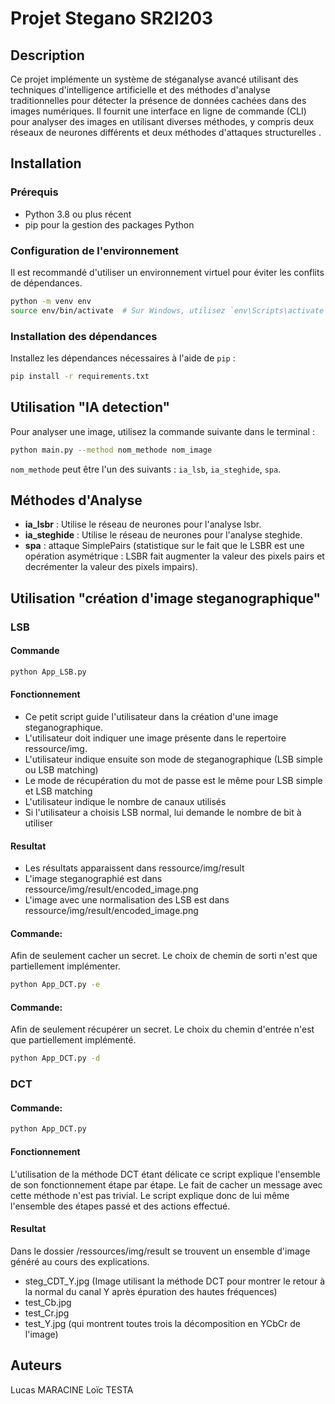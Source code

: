 
# Projet Stegano SR2I203

## Description
Ce projet implémente un système de stéganalyse avancé utilisant des techniques d'intelligence artificielle et des méthodes d'analyse traditionnelles pour détecter la présence de données cachées dans des images numériques. Il fournit une interface en ligne de commande (CLI) pour analyser des images en utilisant diverses méthodes, y compris deux réseaux de neurones différents et deux méthodes d'attaques structurelles .

## Installation

### Prérequis
- Python 3.8 ou plus récent
- pip pour la gestion des packages Python

### Configuration de l'environnement
Il est recommandé d'utiliser un environnement virtuel pour éviter les conflits de dépendances.

```bash
python -m venv env
source env/bin/activate  # Sur Windows, utilisez `env\Scripts\activate`
```

### Installation des dépendances
Installez les dépendances nécessaires à l'aide de `pip` :

```bash
pip install -r requirements.txt
```

## Utilisation "IA detection"

Pour analyser une image, utilisez la commande suivante dans le terminal :

```bash
python main.py --method nom_methode nom_image
```

`nom_methode` peut être l'un des suivants : `ia_lsb`, `ia_steghide`, `spa`.

## Méthodes d'Analyse

- **ia_lsbr** : Utilise le réseau de neurones pour l'analyse lsbr.
- **ia_steghide** : Utilise le réseau de neurones pour l'analyse steghide.
- **spa** : attaque SimplePairs (statistique sur le fait que le LSBR est une opération asymétrique : LSBR fait augmenter la valeur des pixels pairs et decrémenter la valeur des pixels impairs).

## Utilisation "création d'image steganographique"

### LSB 

#### Commande

```bash
python App_LSB.py
```

#### Fonctionnement

- Ce petit script guide l'utilisateur dans la création d'une image steganographique.
- L'utilisateur doit indiquer une image présente dans le repertoire ressource/img.
- L'utilisateur indique ensuite son mode de steganographique (LSB simple ou LSB matching)
- Le mode de récupération du mot de passe est le même pour LSB simple et LSB matching
- L'utilisateur indique le nombre de canaux utilisés
- Si l'utilisateur a choisis LSB normal, lui demande le nombre de bit à utiliser

#### Resultat 

- Les résultats apparaissent dans ressource/img/result
- L'image steganographié est dans ressource/img/result/encoded_image.png
- L'image avec une normalisation des LSB est dans ressource/img/result/encoded_image.png

#### Commande:

Afin de seulement cacher un secret.
Le choix de chemin de sorti n'est que partiellement implémenter. 
```bash
python App_DCT.py -e
```

#### Commande:
Afin de seulement récupérer un secret.
Le choix du chemin d'entrée n'est que partiellement implémenté.
```bash
python App_DCT.py -d 
```

### DCT



#### Commande:

```bash
python App_DCT.py
```

#### Fonctionnement 
L'utilisation de la méthode DCT étant délicate ce script explique l'ensemble de son fonctionnement étape par étape. 
Le fait de cacher un message avec cette méthode n'est pas trivial.
Le script explique donc de lui même l'ensemble des étapes passé et des actions effectué. 

#### Resultat

Dans le dossier /ressources/img/result se trouvent un ensemble d'image généré au cours des explications. 
- steg_CDT_Y.jpg (Image utilisant la méthode DCT pour montrer le retour à la normal du canal Y après épuration des hautes fréquences)
- test_Cb.jpg 
- test_Cr.jpg 
- test_Y.jpg (qui montrent toutes trois la décomposition en YCbCr de l'image)

## Auteurs

Lucas MARACINE 
Loïc TESTA

